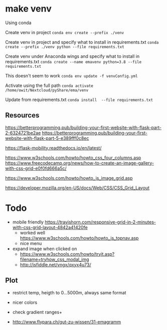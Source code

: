 # make venv

Using conda

Create venv in project
`conda env create --prefix ./venv`

Create venv in project and specify what to install in requirements.txt
`conda create --prefix ./venv python --file requirements.txt`


Create venv under Anaconda wings and specify what to install in requirements.txt
`conda create --name emavenv python=3.8 --file requirements.txt`

This doesn't seem to work
`conda env update -f venvConfig.yml`

Activate using the full path
`conda activate /home/owit/Nextcloud/pyShare/ema/venv`

Update from requirements.txt
`conda install  --file requirements.txt`

## Resources

https://betterprogramming.pub/building-your-first-website-with-flask-part-2-6324721be2ae
https://betterprogramming.pub/building-your-first-website-with-flask-part-5-e389fff0c8ec

https://flask-mobility.readthedocs.io/en/latest/

https://www.w3schools.com/howto/howto_css_four_columns.asp
https://www.freecodecamp.org/news/how-to-create-an-image-gallery-with-css-grid-e0f0fd666a5c/

https://www.w3schools.com/howto/howto_js_image_grid.asp

https://developer.mozilla.org/en-US/docs/Web/CSS/CSS_Grid_Layout

# Todo
- mobile friendly
  https://travishorn.com/responsive-grid-in-2-minutes-with-css-grid-layout-4842a41420fe
  - worked well
  https://www.w3schools.com/howto/howto_js_topnav.asp
  - nice menu
- expand image when clicked on
  - https://www.w3schools.com/howto/tryit.asp?filename=tryhow_css_modal_img
  - http://jsfiddle.net/vngx/qxyx4u73/


## Plot
- restrict temp, heigth to 0...5000m, always same format
- nicer colors
- check gradient ranges+


- http://www.flypara.ch/gut-zu-wissen/31-emagramm
